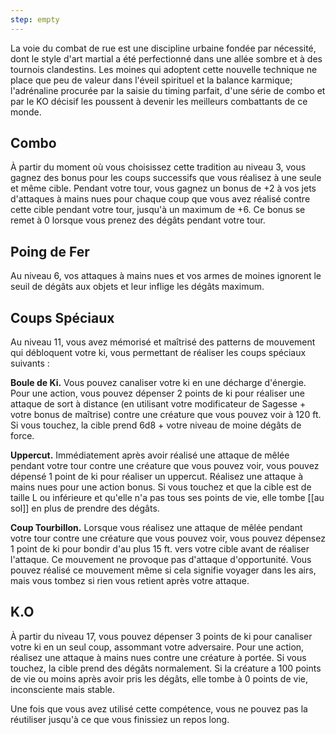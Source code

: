 ```yaml
---
step: empty
---
```

La voie du combat de rue est une discipline urbaine fondée par nécessité, dont le style d'art martial a été perfectionné dans une allée sombre et à des tournois clandestins. Les moines qui adoptent cette nouvelle technique ne place que peu de valeur dans l'éveil spirituel et la balance karmique; l'adrénaline procurée par la saisie du timing parfait, d'une série de combo et par le KO décisif les poussent à devenir les meilleurs combattants de ce monde.

## Combo

À partir du moment où vous choisissez cette tradition au niveau 3, vous gagnez des bonus pour les coups successifs que vous réalisez à une seule et même cible. Pendant votre tour, vous gagnez un bonus de +2 à vos jets d'attaques à mains nues pour chaque coup que vous avez réalisé contre cette cible pendant votre tour, jusqu'à un maximum de 
+6. Ce bonus se remet à 0 lorsque vous prenez des dégâts pendant votre tour.

## Poing de Fer

Au niveau 6, vos attaques à mains nues et vos armes de moines ignorent le seuil de dégâts aux objets et leur inflige les dégâts maximum.

## Coups Spéciaux

Au niveau 11, vous avez mémorisé et maîtrisé des patterns de mouvement qui débloquent votre ki, vous permettant de réaliser les coups spéciaux suivants : 

**Boule de Ki.** Vous pouvez canaliser votre ki en une décharge d'énergie. Pour une action, vous pouvez dépenser 2 points de ki pour réaliser une attaque de sort à distance (en utilisant votre modificateur de Sagesse + votre bonus de maîtrise) contre une créature que vous pouvez voir à 120 ft. Si vous touchez, la cible prend 6d8 + votre niveau de moine dégâts de force.

**Uppercut.** Immédiatement après avoir réalisé une attaque de mêlée pendant votre tour contre une créature que vous pouvez voir, vous pouvez dépensé 1 point de ki pour réaliser un uppercut. Réalisez une attaque à mains nues pour une action bonus. Si vous touchez et que la cible est de taille L ou inférieure et qu'elle n'a pas tous ses points de vie, elle tombe [[au sol]] en plus de prendre des dégâts.

**Coup Tourbillon.** Lorsque vous réalisez une attaque de mêlée pendant votre tour contre une créature que vous pouvez voir, vous pouvez dépensez 1 point de ki pour bondir d'au plus 15 ft. vers votre cible avant de réaliser l'attaque. Ce mouvement ne provoque pas d'attaque d'opportunité. Vous pouvez réalisé ce mouvement même si cela signifie voyager dans les airs, mais vous tombez si rien vous retient après votre attaque.

## K.O

À partir du niveau 17, vous pouvez dépenser 3 points de ki pour canaliser votre ki en un seul coup, assommant votre adversaire. Pour une action, réalisez une attaque à mains nues contre une créature à portée. Si vous touchez, la cible prend des dégâts normalement. Si la créature a 100 points de vie ou moins après avoir pris les dégâts, elle tombe à 0 points de vie, inconsciente mais stable.

Une fois que vous avez utilisé cette compétence, vous ne pouvez pas la réutiliser jusqu'à ce que vous finissiez un repos long.